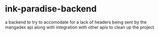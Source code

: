 # ink-paradise-backend
a backend to try to accomodate for a lack of headers being sent by the mangadex api along with integration with other apis to clean up the project
